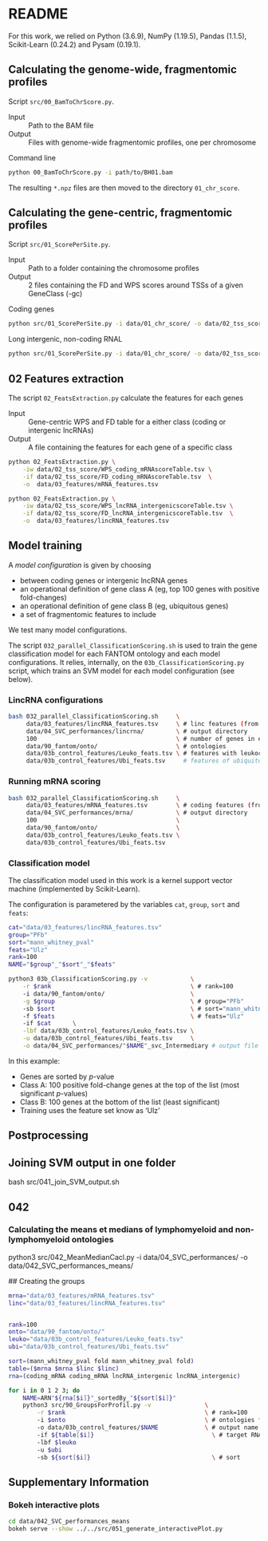 # README

For this work, we relied on
Python (3.6.9),
NumPy (1.19.5),
Pandas (1.1.5),
Scikit-Learn (0.24.2) and
Pysam (0.19.1).

## Calculating the genome-wide, fragmentomic profiles

Script `src/00_BamToChrScore.py`.

<dl>
<dt>Input</dt>  <dd>Path to the BAM file</dd>
<dt>Output</dt> <dd>Files with genome-wide fragmentomic profiles, one per chromosome</dd>
</dl>

Command line

```bash
python 00_BamToChrScore.py -i path/to/BH01.bam
```

The resulting `*.npz` files are then moved to the directory `01_chr_score`.

## Calculating the gene-centric, fragmentomic profiles

Script `src/01_ScorePerSite.py`.

<dl>
<dt>Input</dt>  <dd>Path to a folder containing the chromosome profiles</dd>
<dt>Output</dt> <dd>2 files containing the FD and WPS scores around TSSs of a given GeneClass (-gc)</dd>
</dl>

Coding genes

```bash
python src/01_ScorePerSite.py -i data/01_chr_score/ -o data/02_tss_score/ -gc coding_mRNA -ft5 data/90_fantom/intermediary/
```

Long intergenic, non-coding RNAL

```bash
python src/01_ScorePerSite.py -i data/01_chr_score/ -o data/02_tss_score/ -gc lncRNA_intergenic -ft5 data/90_fantom/intermediary/
```

## 02 Features extraction

The script `02_FeatsExtraction.py` calculate the features for each genes

<dl>
<dt>Input</dt> <dd>Gene-centric WPS and FD table for a either class (coding or intergenic lncRNAs)</dd>
<dt>Output</dt> <dd>A file containing the features for each gene of a specific class</dd>
</dl>

```bash
python 02_FeatsExtraction.py \
    -iw data/02_tss_score/WPS_coding_mRNAscoreTable.tsv \
    -if data/02_tss_score/FD_coding_mRNAscoreTable.tsv  \
    -o  data/03_features/mRNA_features.tsv

python 02_FeatsExtraction.py \
    -iw data/02_tss_score/WPS_lncRNA_intergenicscoreTable.tsv \
    -if data/02_tss_score/FD_lncRNA_intergenicscoreTable.tsv  \
    -o  data/03_features/lincRNA_features.tsv
```

## Model training

A *model configuration* is given by choosing

* between coding genes or intergenic lncRNA genes
* an operational definition of gene class A (eg, top 100 genes with positive fold-changes)
* an operational definition of gene class B (eg, ubiquitous genes)
* a set of fragmentomic features to include

We test many model configurations.

The script `032_parallel_ClassificationScoring.sh` is used to train the gene classification model for each FANTOM ontology and each model configurations. It relies, internally, on the `03b_ClassificationScoring.py` script, which trains an SVM model for each model configuration (see below).

### LincRNA configurations

```bash
bash 032_parallel_ClassificationScoring.sh     \
     data/03_features/lincRNA_features.tsv     \ # linc features (from previous step)
     data/04_SVC_performances/lincrna/         \ # output directory
     100                                       \ # number of genes in each class
     data/90_fantom/onto/                      \ # ontologies
     data/03b_control_features/Leuko_feats.tsv \ # features with leukocyte p-values/FC
     data/03b_control_features/Ubi_feats.tsv     # features of ubiquitous genes
```

### Running mRNA scoring

```bash
bash 032_parallel_ClassificationScoring.sh     \
     data/03_features/mRNA_features.tsv        \ # coding features (from previous step)
     data/04_SVC_performances/mrna/            \ # output directory
     100                                       \
     data/90_fantom/onto/                      \
     data/03b_control_features/Leuko_feats.tsv \
     data/03b_control_features/Ubi_feats.tsv
```

### Classification model

The classification model used in this work is a kernel support vector machine (implemented by Scikit-Learn).

The configuration is parametered by the variables `cat`, `group`, `sort` and `feats`:

```bash
cat="data/03_features/lincRNA_features.tsv"
group="PFb"
sort="mann_whitney_pval"
feats="Ulz"
rank=100
NAME="$group"_"$sort"_"$feats"

python3 03b_ClassificationScoring.py -v            \
    -r $rank                                       \ # rank=100
    -i data/90_fantom/onto/                        \
    -g $group                                      \ # group="PFb"
    -sb $sort                                      \ # sort="mann_whitney_pval" 
    -f $feats                                      \ # feats="Ulz"
    -if $cat      \
    -lbf data/03b_control_features/Leuko_feats.tsv \
    -u data/03b_control_features/Ubi_feats.tsv     \
    -o data/04_SVC_performances/"$NAME"_svc_Intermediary # output file
```

In this example:

* Genes are sorted by $p$-value
* Class A: 100 positive fold-change genes at the top of the list (most significant $p$-values)
* Class B: 100 genes at the bottom of the list (least significant)
* Training uses the feature set know as ‘Ulz’

## Postprocessing

## Joining SVM output in one folder

bash src/041_join_SVM_output.sh

## 042

### Calculating the means et medians of lymphomyeloid and non-lymphomyeloid ontologies

python3 src/042_MeanMedianCacl.py -i data/04_SVC_performances/ -o data/042_SVC_performances_means/

## Creating the groups


```bash
mrna="data/03_features/mRNA_features.tsv"
linc="data/03_features/lincRNA_features.tsv"


rank=100
onto="data/90_fantom/onto/"
leuko="data/03b_control_features/Leuko_feats.tsv"
ubi="data/03b_control_features/Ubi_feats.tsv"

sort=(mann_whitney_pval fold mann_whitney_pval fold)
table=($mrna $mrna $linc $linc)
rna=(coding_mRNA coding_mRNA lncRNA_intergenic lncRNA_intergenic)

for i in 0 1 2 3; do
    NAME=ARN"${rna[$i]}"_sortedBy_"${sort[$i]}"
    python3 src/90_GroupsForProfil.py -v               \
        -r $rank                                       \ # rank=100
        -i $onto                                       \ # ontologies folder
        -o data/03b_control_features/$NAME             \ # output name
        -if ${table[$i]}                                 \ # target RNA features
        -lbf $leuko
        -u $ubi
        -sb ${sort[$i]}                                  \ # sort
```

## Supplementary Information

### Bokeh interactive plots

```bash
cd data/042_SVC_performances_means
bokeh serve --show ../../src/051_generate_interactivePlot.py
```
